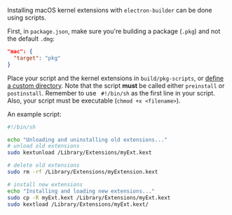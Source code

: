Installing macOS kernel extensions with `electron-builder` can be done using scripts.

First, in `package.json`, make sure you're building a package (`.pkg`) and not the default `.dmg`:

```json
"mac": { 
  "target": "pkg"
}
```

Place your script and the kernel extensions in `build/pkg-scripts`, or [define a custom directory](https://github.com/electron-userland/electron-builder/wiki/Options#PkgOptions-scripts). Note that the script **must** be called either `preinstall` or `postinstall`.  Remember to use ` #!/bin/sh` as the first line in your script. Also, your script must be executable (`chmod +x <filename>`).

An example script:
```sh
#!/bin/sh

echo "Unloading and uninstalling old extensions..."
# unload old extensions
sudo kextunload /Library/Extensions/myExt.kext

# delete old extensions
sudo rm -rf /Library/Extensions/myExtension.kext

# install new extensions
echo "Installing and loading new extensions..."
sudo cp -R myExt.kext /Library/Extensions/myExt.kext
sudo kextload /Library/Extensions/myExt.kext/
```
